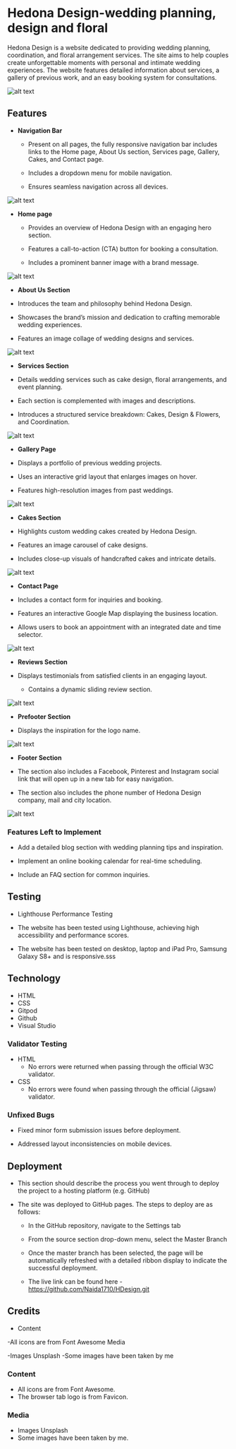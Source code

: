 # Hedona Design-wedding planning, design and floral 

Hedona Design is a website dedicated to providing wedding planning, coordination, and floral arrangement services. The site aims to help couples create unforgettable moments with personal and intimate wedding experiences. The website features detailed information about services, a gallery of previous work, and an easy booking system for consultations.


![alt text](assets/screenshot/screenshot%201.jpeg "Screenshot of the Hedona Design on different screen sizes")

## Features 


+ **Navigation Bar**

  + Present on all pages, the fully responsive navigation bar includes links to the Home page, About Us section, Services page, Gallery, Cakes, and Contact page.

  + Includes a dropdown menu for mobile navigation.

  + Ensures seamless navigation across all devices.



![alt text](assets/screenshot/screenshot3.png "Screenshot of the navigation bar")

+ **Home page**
 
  + Provides an overview of Hedona Design with an engaging hero section.

  + Features a call-to-action (CTA) button for booking a consultation.

  + Includes a prominent banner image with a brand message.


![alt text](assets/screenshot/screenshot4.png "Screenshot of the main hero image")

+ **About Us Section**

+ Introduces the team and philosophy behind Hedona Design.

+ Showcases the brand’s mission and dedication to crafting memorable wedding experiences.

+ Features an image collage of wedding designs and services.


![alt text](assets/screenshot/screenshot5.png "Screenshot of the About Us Section")

- __Services Section__

+ Details wedding services such as cake design, floral arrangements, and event planning.

+ Each section is complemented with images and descriptions.

+ Introduces a structured service breakdown: Cakes, Design & Flowers, and Coordination.


![alt text](assets/screenshot/screenshot7.png "Screenshot of the Services Section")

+ **Gallery Page**

+ Displays a portfolio of previous wedding projects.

+ Uses an interactive grid layout that enlarges images on hover.

+ Features high-resolution images from past weddings.


![alt text](assets/screenshot/screenshot12.png "Screenshot of the Gallery Page")

+ **Cakes Section**

+ Highlights custom wedding cakes created by Hedona Design.

+ Features an image carousel of cake designs.

+ Includes close-up visuals of handcrafted cakes and intricate details.


![alt text](assets/screenshot/screenshot8.png "Screenshot of the Cake Section")

+ **Contact Page**

+ Includes a contact form for inquiries and booking.

+ Features an interactive Google Map displaying the business location.

+ Allows users to book an appointment with an integrated date and time selector.


![alt text](assets/screenshot/screenshot11.png "Screenshot of the Contact Page")

+ **Reviews Section**


+ Displays testimonials from satisfied clients in an engaging layout.
  + Contains a dynamic sliding review section.

![alt text](assets/screenshot/screenshot6.png "Screenshot of the Reviews Section")

 


+ **Prefooter Section**

+ Displays the inspiration for the logo name.


![alt text](assets/screenshot/screenshot9.png "Screenshot of the Prefooter")


+ **Footer Section**

- The section also includes a Facebook, Pinterest and Instagram social link that will open up in a new tab for easy navigation.

- The section also includes the phone number of Hedona Design company, mail and city location.


![alt text](assets/screenshot/screenshot10.png "Screenshot of the Footer")



### Features Left to Implement

+ Add a detailed blog section with wedding planning tips and inspiration.

+ Implement an online booking calendar for real-time scheduling.

+ Include an FAQ section for common inquiries.


## Testing 

+ Lighthouse Performance Testing

+ The website has been tested using Lighthouse, achieving high accessibility and performance scores.

+ The website has been tested on desktop, laptop and iPad Pro, Samsung Galaxy S8+ and is responsive.sss


## Technology

+ HTML
+ CSS
+ Gitpod
+ Github
+ Visual Studio


### Validator Testing 

- HTML
  - No errors were returned when passing through the official W3C validator.
- CSS
  - No errors were found when passing through the official (Jigsaw) validator.

### Unfixed Bugs

- Fixed minor form submission issues before deployment.

- Addressed layout inconsistencies on mobile devices.


## Deployment

+ This section should describe the process you went through to deploy the project to a hosting platform (e.g. GitHub) 

+ The site was deployed to GitHub pages. The steps to deploy are as follows: 
  + In the GitHub repository, navigate to the Settings tab 
  + From the source section drop-down menu, select the Master Branch
  + Once the master branch has been selected, the page will be automatically refreshed with a detailed ribbon display to indicate the successful deployment. 

  + The live link can be found here - https://github.com/Naida1710/HDesign.git



## Credits 

+ Content

-All icons are from Font Awesome
Media

-Images Unsplash
-Some images have been taken by me

### Content 

- All icons are from Font Awesome.
- The browser tab logo is from Favicon.

### Media

- Images Unsplash
- Some images have been taken by me.






